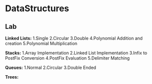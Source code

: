 # DataStructures
## Lab

**Linked Lists:**
1.Single
2.Circular
3.Double
4.Polynomial Addition and creation
5.Polynomial Multiplication

**Stacks:**
1.Array Implementation
2.Linked List Implementation
3.Infix to PostFix Conversion
4.PostFix Evaluation
5.Delimiter Matching

**Queues:**
1.Normal 
2.Circular
3.Double Ended

**Trees:**
